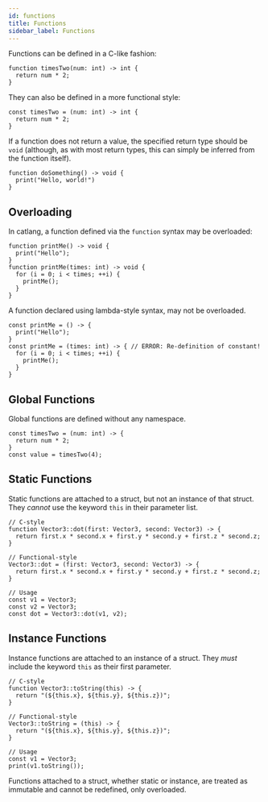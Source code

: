 ```yaml
---
id: functions
title: Functions
sidebar_label: Functions
---
```


Functions can be defined in a C-like fashion:

```catlang
function timesTwo(num: int) -> int {
  return num * 2;
}
```

They can also be defined in a more functional style:

```catlang
const timesTwo = (num: int) -> int {
  return num * 2;
}
```

If a function does not return a value, the specified return type should be `void` (although, as with most return types, this can simply be inferred from the function itself).

```catlang
function doSomething() -> void {
  print("Hello, world!")
}
```

## Overloading

In catlang, a function defined via the `function` syntax may be overloaded:

```catlang
function printMe() -> void {
  print("Hello");
}
function printMe(times: int) -> void {
  for (i = 0; i < times; ++i) {
    printMe();
  }
}
```

A function declared using lambda-style syntax, may not be overloaded.

```catlang
const printMe = () -> {
  print("Hello");
}
const printMe = (times: int) -> { // ERROR: Re-definition of constant!
  for (i = 0; i < times; ++i) {
    printMe();
  }
}
```

## Global Functions

Global functions are defined without any namespace.

```catlang
const timesTwo = (num: int) -> {
  return num * 2;
}
const value = timesTwo(4);
```

## Static Functions

Static functions are attached to a struct, but not an instance of that struct. They _cannot_ use the keyword `this` in their parameter list.

```catlang
// C-style
function Vector3::dot(first: Vector3, second: Vector3) -> {
  return first.x * second.x + first.y * second.y + first.z * second.z;
}

// Functional-style
Vector3::dot = (first: Vector3, second: Vector3) -> {
  return first.x * second.x + first.y * second.y + first.z * second.z;
}

// Usage
const v1 = Vector3;
const v2 = Vector3;
const dot = Vector3::dot(v1, v2);
```

## Instance Functions

Instance functions are attached to an instance of a struct. They _must_ include the keyword `this` as their first parameter.

```catlang
// C-style
function Vector3::toString(this) -> {
  return "(${this.x}, ${this.y}, ${this.z})";
}

// Functional-style
Vector3::toString = (this) -> {
  return "(${this.x}, ${this.y}, ${this.z})";
}

// Usage
const v1 = Vector3;
print(v1.toString());
```

Functions attached to a struct, whether static or instance, are treated as immutable and cannot be redefined, only overloaded.
